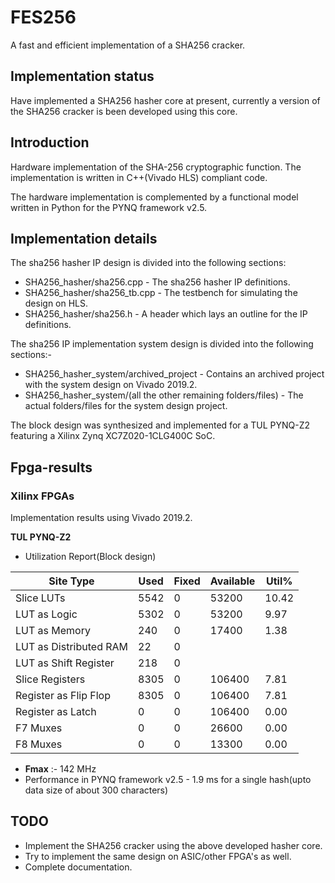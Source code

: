 # FES256
A fast and efficient implementation of a SHA256 cracker.

## Implementation status ##
Have implemented a SHA256 hasher core at present, currently a 
version of the SHA256 cracker is been developed using this core.

## Introduction
Hardware implementation of the SHA-256 cryptographic function. 
The implementation is written in C++(Vivado HLS) compliant code.

The hardware implementation is complemented by a functional model
written in Python for the PYNQ framework v2.5.

## Implementation details ##
The sha256 hasher IP design is divided into the following sections:

- SHA256_hasher/sha256.cpp - The sha256 hasher IP definitions.
- SHA256_hasher/sha256_tb.cpp - The testbench for simulating the design on HLS.
- SHA256_hasher/sha256.h - A header which lays an outline for the IP definitions.

The sha256 IP implementation system design is divided into the following sections:-

- SHA256_hasher_system/archived_project - Contains an archived project with the system design on Vivado 2019.2.
- SHA256_hasher_system/(all the other remaining folders/files) - The actual folders/files for the system design project.

The block design was synthesized and implemented for a TUL PYNQ-Z2 featuring a Xilinx Zynq XC7Z020-1CLG400C SoC.

## Fpga-results ##

### Xilinx FPGAs ###

Implementation results using Vivado 2019.2.

**TUL PYNQ-Z2**
- Utilization Report(Block design)

|          Site Type         | Used | Fixed | Available | Util% |
|----------------------------|------|-------|-----------|-------|
| Slice LUTs                 | 5542 |     0 |     53200 | 10.42 |
|   LUT as Logic             | 5302 |     0 |     53200 |  9.97 |
|   LUT as Memory            |  240 |     0 |     17400 |  1.38 |
|     LUT as Distributed RAM |   22 |     0 |           |       |
|     LUT as Shift Register  |  218 |     0 |           |       |
| Slice Registers            | 8305 |     0 |    106400 |  7.81 |
|   Register as Flip Flop    | 8305 |     0 |    106400 |  7.81 |
|   Register as Latch        |    0 |     0 |    106400 |  0.00 |
| F7 Muxes                   |    0 |     0 |     26600 |  0.00 |
| F8 Muxes                   |    0 |     0 |     13300 |  0.00 |

- **Fmax** :- 142 MHz
- Performance in PYNQ framework v2.5 - 1.9 ms for a single hash(upto data size of about 300 characters)

## TODO ##
- Implement the SHA256 cracker using the above developed hasher core.
- Try to implement the same design on ASIC/other FPGA's as well.
- Complete documentation.
